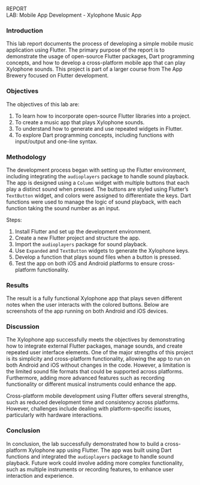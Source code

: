 REPORT  
LAB: Mobile App Development - Xylophone Music App


### Introduction  
This lab report documents the process of developing a simple mobile music application using Flutter. The primary purpose of the report is to demonstrate the usage of open-source Flutter packages, Dart programming concepts, and how to develop a cross-platform mobile app that can play Xylophone sounds. This project is part of a larger course from The App Brewery focused on Flutter development.

### Objectives  
The objectives of this lab are:
1. To learn how to incorporate open-source Flutter libraries into a project.
2. To create a music app that plays Xylophone sounds.
3. To understand how to generate and use repeated widgets in Flutter.
4. To explore Dart programming concepts, including functions with input/output and one-line syntax.

### Methodology  
The development process began with setting up the Flutter environment, including integrating the `audioplayers` package to handle sound playback. The app is designed using a `Column` widget with multiple buttons that each play a distinct sound when pressed. The buttons are styled using Flutter’s `TextButton` widget, and colors were assigned to differentiate the keys. Dart functions were used to manage the logic of sound playback, with each function taking the sound number as an input.

Steps:
1. Install Flutter and set up the development environment.
2. Create a new Flutter project and structure the app.
3. Import the `audioplayers` package for sound playback.
4. Use `Expanded` and `TextButton` widgets to generate the Xylophone keys.
5. Develop a function that plays sound files when a button is pressed.
6. Test the app on both iOS and Android platforms to ensure cross-platform functionality.

### Results  
The result is a fully functional Xylophone app that plays seven different notes when the user interacts with the colored buttons. Below are screenshots of the app running on both Android and iOS devices.



### Discussion  
The Xylophone app successfully meets the objectives by demonstrating how to integrate external Flutter packages, manage sounds, and create repeated user interface elements. One of the major strengths of this project is its simplicity and cross-platform functionality, allowing the app to run on both Android and iOS without changes in the code. However, a limitation is the limited sound file formats that could be supported across platforms. Furthermore, adding more advanced features such as recording functionality or different musical instruments could enhance the app.

Cross-platform mobile development using Flutter offers several strengths, such as reduced development time and consistency across platforms. However, challenges include dealing with platform-specific issues, particularly with hardware interactions.

### Conclusion  
In conclusion, the lab successfully demonstrated how to build a cross-platform Xylophone app using Flutter. The app was built using Dart functions and integrated the `audioplayers` package to handle sound playback. Future work could involve adding more complex functionality, such as multiple instruments or recording features, to enhance user interaction and experience.
